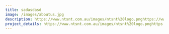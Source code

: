 ```yaml
---
title: sadasdasd
image: /images/aboutus.jpg
description: https://www.ntsnt.com.au/images/ntsnt%20logo.pnghttps://www.ntsnt.com.au/images/ntsnt%20logo.pnghttps://www.ntsnt.com.au/images/ntsnt%20logo.pnghttps://www.ntsnt.com.au/images/ntsnt%20logo.pnghttps://www.ntsnt.com.au/images/ntsnt%20logo.pnghttps://www.ntsnt.com.au/images/ntsnt%20logo.pnghttps://www.ntsnt.com.au/images/ntsnt%20logo.png
project_details: https://www.ntsnt.com.au/images/ntsnt%20logo.pnghttps://www.ntsnt.com.au/images/ntsnt%20logo.pnghttps://www.ntsnt.com.au/images/ntsnt%20logo.pnghttps://www.ntsnt.com.au/images/ntsnt%20logo.pnghttps://www.ntsnt.com.au/images/ntsnt%20logo.pnghttps://www.ntsnt.com.au/images/ntsnt%20logo.pnghttps://www.ntsnt.com.au/images/ntsnt%20logo.pnghttps://www.ntsnt.com.au/images/ntsnt%20logo.pnghttps://www.ntsnt.com.au/images/ntsnt%20logo.pnghttps://www.ntsnt.com.au/images/ntsnt%20logo.png
---
```

